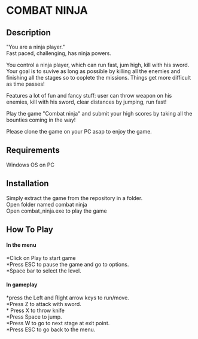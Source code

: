<h1>COMBAT NINJA</h1>
<h2>Description</h2>
<p>"You are a ninja player." <br>
Fast paced, challenging, has ninja powers.<br>

You control a ninja player, which can run fast, jum high, kill with his sword. Your goal is to suvive as long as possible by killing all the enemies and finishing all the stages so to coplete the missions. Things get more difficult as time passes!<br>

Features a lot of fun and fancy stuff: user can throw weapon on his enemies, kill with his sword, clear distances by jumping, run fast!<br>

Play the game "Combat ninja" and submit your high scores by taking all the bounties coming in the way!<br>

Please clone the game on your PC asap to enjoy the game.</p>
<h2>Requirements</h2>
Windows OS on PC<br>
<h2>Installation</h2>
Simply extract the game from the repository in a folder.<br>
Open folder named combat ninja<br>
Open combat_ninja.exe to play the game<br>
<h2>How To Play</h2>
<h4>In the menu</h4>
*Click on Play to start game<br>
*Press ESC to pause the game and go to options.<br>
*Space bar to select the level.<br> 

<h4>In gameplay</h4> 
*press the Left and Right arrow keys to run/move.<br>
*Press Z to attack with sword.<br>
* Press X to throw knife<br>
*Press Space to jump.<br>
*Press W to go to next stage at exit point.<br>
*Press ESC to go back to the menu.<br>
